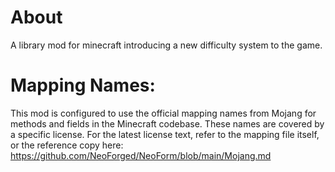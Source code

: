 
About
=======
A library mod for minecraft introducing a new difficulty system to the game.

Mapping Names:
============
This mod is configured to use the official mapping names from Mojang for methods and fields 
in the Minecraft codebase. These names are covered by a specific license. For the latest license text, refer to the mapping file itself, or the reference copy here:
https://github.com/NeoForged/NeoForm/blob/main/Mojang.md
